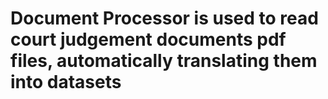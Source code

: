 # Document Processor is used to read court judgement documents pdf files, automatically translating them into datasets
